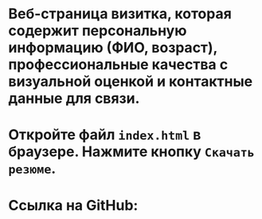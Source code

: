 # Веб-страница визитка, которая содержит персональную информацию (ФИО, возраст), профессиональные качества с визуальной оценкой и контактные данные для связи.

# Откройте файл `index.html` в браузере. Нажмите кнопку `Скачать резюме`.

# Ссылка на GitHub: 